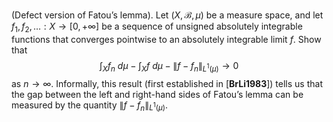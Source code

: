 (Defect version of Fatou’s lemma). Let $(X,\mathcal{B},\mu)$ be a measure space, and let $f_1,f_2,\dots :X\to [0,+\infty]$ be a sequence of unsigned absolutely integrable functions that converges pointwise to an absolutely integrable limit $f$. Show that 
$$\int _X f_n\ d\mu -\int _X f\ d\mu -\lVert f-f_n\rVert _{L^1(\mu)} \to 0$$ 
as $n\to \infty$. Informally, this result (first established in [**BrLi1983**]) tells us that the gap between the left and right-hand sides of Fatou’s lemma can be measured by the quantity $\lVert f-f_n\rVert _{L^1(\mu)}$.